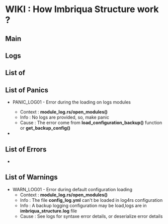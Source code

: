 # WIKI : How Imbriqua Structure work ?

## Main

## Logs

## List of 

## List of Panics

* PANIC_LOG01 - Error during the loading on logs modules
    * Context : __module_log.rs/open_modules()__
    * Info : No logs are provided, so, make panic
    * Cause : The error come from __load_configuration_backup()__ function or __get_backup_config()__
        

* 

## List of Errors

* 

## List of Warnings

* WARN_LOG01 - Error during default configuration loading
    * Context : __module_log.rs/open_modules()__
    * Info : The file __config_log.yml__ can't be loaded in log4rs configuration
    * Info : A backup logging configuration may be load,logs are in __imbriqua_structure.log__ file
    * Cause : See logs for syntaxe error details, or deserialize error details
